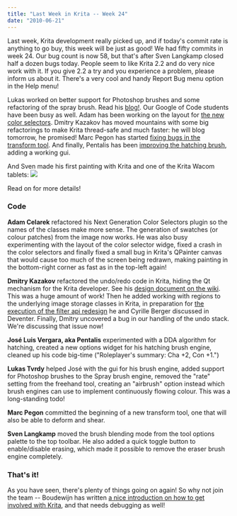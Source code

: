 ```yaml
---
title: "Last Week in Krita -- Week 24"
date: "2010-06-21"
---
```


Last week, Krita development really picked up, and if today's commit rate is anything to go buy, this week will be just as good! We had fifty commits in week 24. Our bug count is now 58, but that's after Sven Langkamp closed half a dozen bugs today. People seem to like Krita 2.2 and do very nice work with it. If you give 2.2 a try and you experience a problem, please inform us about it. There's a very cool and handy Report Bug menu option in the Help menu!

Lukas worked on better support for Photoshop brushes and some refactoring of the spray brush. Read his [blog!](http://lukast.mediablog.sk/log/?p=255). Our Google of Code students have been busy as well. Adam has been working on the layout for [the new color selectors](http://celarek.at/2010/06/krita-gsoc-layouting-code-for-colour-selector-mostly-done/). Dmitry Kazakov has moved mountains with some big refactorings to make Krita thread-safe and much faster: he will blog tomorrow, he promised! Marc Pegon has started [fixing bugs in the transform tool](http://www.kdedevelopers.org/node/4248). And finally, Pentalis has been [improving the hatching brush](http://pentalis.org/kritablog/?p=138), adding a working gui.

And Sven made his first painting with Krita and one of the Krita Wacom tablets: ![](http://lukast.mediablog.sk/tests/alien_thumb.png)

Read on for more details!

### Code

**Adam Celarek** refactored his Next Generation Color Selectors plugin so the names of the classes make more sense. The generation of swatches (or colour patches) from the image now works. He was also busy experimenting with the layout of the color selector widge, fixed a crash in the color selectors and finally fixed a small bug in Krita's QPainter canvas that would cause too much of the screen being redrawn, making painting in the bottom-right corner as fast as in the top-left again!

**Dmitry Kazakov** refactored the undo/redo code in Krita, hiding the Qt mechanism for the Krita developer. See his [design document on the wiki](http://wiki.koffice.org/index.php?title=Krita/Transactions_Design). This was a huge amount of work! Then he added working with regions to the underlying image storage classes in Krita, in preparation for [the execution of the filter api redesign](http://wiki.koffice.org/index.php?title=Krita/Transactions_Design) he and Cyrille Berger discussed in Deventer. Finally, Dmitry uncovered a bug in our handling of the undo stack. We're discussing that issue now!

**José Luis Vergara, aka Pentalis** experimented with a DDA algorithm for hatching, created a new options widget for his hatching brush engine, cleaned up his code big-time ("Roleplayer's summary: Cha +2, Con +1.")

**Lukas Tvrdy** helped José with the gui for his brush engine, added support for Photoshop brushes to the Spray brush engine, removed the "rate" setting from the freehand tool, creating an "airbrush" option instead which brush engines can use to implement continuously flowing colour. This was a long-standing todo!

**Marc Pegon** committed the beginning of a new transform tool, one that will also be able to deform and shear.

**Sven Langkamp** moved the brush blending mode from the tool options palette to the top toolbar. He also added a quick toggle button to enable/disable erasing, which made it possible to remove the eraser brush engine completely.

### That's it!

As you have seen, there's plenty of things going on again! So why not join the team -- Boudewijn has written [a nice introduction on how to get involved with Krita](http://krita.org/component/content/article/7-krita-information/49-how-to-join-krita), and that needs debugging as well!
